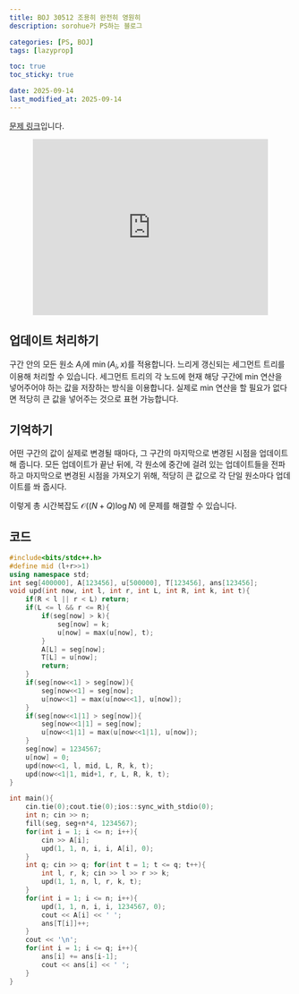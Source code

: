 ```yaml
---
title: BOJ 30512 조용히 완전히 영원히
description: sorohue가 PS하는 블로그

categories: [PS, BOJ]
tags: [lazyprop]

toc: true
toc_sticky: true

date: 2025-09-14
last_modified_at: 2025-09-14
---
```


[문제 링크](https://boj.kr/30512)입니다.

<p align="center">
	<iframe width="420" height="315" src="https://youtube.com/embed/W25_xvZWKMw" frameborder="0" allowfullscreen></iframe>
</p>

## 업데이트 처리하기

구간 안의 모든 원소 $A_i$에 $\min (A_i, x)$를 적용합니다. 느리게 갱신되는 세그먼트 트리를 이용해 처리할 수 있습니다. 세그먼트 트리의 각 노드에 현재 해당 구간에 min 연산을 넣어주어야 하는 값을 저장하는 방식을 이용합니다. 실제로 min 연산을 할 필요가 없다면 적당히 큰 값을 넣어주는 것으로 표현 가능합니다.

## 기억하기

어떤 구간의 값이 실제로 변경될 때마다, 그 구간의 마지막으로 변경된 시점을 업데이트해 줍니다. 모든 업데이트가 끝난 뒤에, 각 원소에 중간에 걸려 있는 업데이트들을 전파하고 마지막으로 변경된 시점을 가져오기 위해, 적당히 큰 값으로 각 단일 원소마다 업데이트를 쏴 줍시다.

이렇게 총 시간복잡도 $\mathcal{O} ((N+Q) \log N)$ 에 문제를 해결할 수 있습니다.

## 코드

```cpp
#include<bits/stdc++.h>
#define mid (l+r>>1)
using namespace std;
int seg[400000], A[123456], u[500000], T[123456], ans[123456];
void upd(int now, int l, int r, int L, int R, int k, int t){
	if(R < l || r < L) return;
	if(L <= l && r <= R){
		if(seg[now] > k){
			seg[now] = k;
			u[now] = max(u[now], t);
		}
		A[L] = seg[now];
		T[L] = u[now];
		return;
	}
	if(seg[now<<1] > seg[now]){
		seg[now<<1] = seg[now];
		u[now<<1] = max(u[now<<1], u[now]);
	}
	if(seg[now<<1|1] > seg[now]){
		seg[now<<1|1] = seg[now];
		u[now<<1|1] = max(u[now<<1|1], u[now]);
	}
	seg[now] = 1234567;
	u[now] = 0;
	upd(now<<1, l, mid, L, R, k, t);
	upd(now<<1|1, mid+1, r, L, R, k, t);
}

int main(){
	cin.tie(0);cout.tie(0);ios::sync_with_stdio(0);
	int n; cin >> n;
	fill(seg, seg+n*4, 1234567);
	for(int i = 1; i <= n; i++){
		cin >> A[i];
		upd(1, 1, n, i, i, A[i], 0);
	}
	int q; cin >> q; for(int t = 1; t <= q; t++){
		int l, r, k; cin >> l >> r >> k;
		upd(1, 1, n, l, r, k, t);
	}
	for(int i = 1; i <= n; i++){
		upd(1, 1, n, i, i, 1234567, 0);
		cout << A[i] << ' ';
		ans[T[i]]++;
	}
	cout << '\n';
	for(int i = 1; i <= q; i++){
		ans[i] += ans[i-1];
		cout << ans[i] << ' ';
	}
}
```